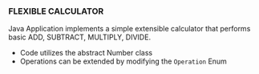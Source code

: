 ### FLEXIBLE CALCULATOR

Java Application implements a simple extensible calculator that performs basic
ADD, SUBTRACT, MULTIPLY, DIVIDE.

- Code utilizes the abstract Number class
- Operations can be extended by modifying the `Operation` Enum
